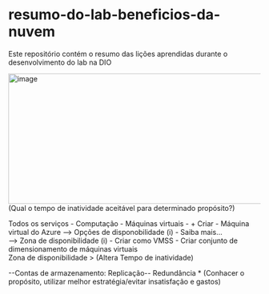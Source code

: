 # resumo-do-lab-beneficios-da-nuvem
Este repositório contém o resumo das lições aprendidas durante o desenvolvimento do lab na DIO

<img width="1297" height="261" alt="image" src="https://github.com/user-attachments/assets/3dd74b1c-4c02-471e-8f03-29f0f2622918" />
(Qual o tempo de inatividade aceitável para determinado propósito?)<br>

Todos os serviços - Computação - Máquinas virtuais - + Criar - Máquina virtual do Azure --> Opções de disponobilidade (i) - Saiba mais...<br>
--> Zona de disponibilidade (i) - Criar como VMSS - Criar conjunto de dimensionamento de máquinas virtuais<br>
Zona de disponibilidade > (Altera Tempo de inatividade)

 --Contas de armazenamento: Replicação--
 Redundância * (Conhacer o propósito, utilizar melhor estratégia/evitar insatisfação e gastos)
